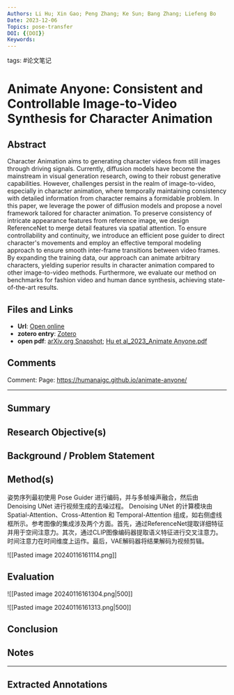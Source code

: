 ```yaml
---
Authors: Li Hu; Xin Gao; Peng Zhang; Ke Sun; Bang Zhang; Liefeng Bo
Date: 2023-12-06
Topics: pose-transfer
DOI: {{DOI}}
Keywords:
---
```

tags: #论文笔记 

# Animate Anyone: Consistent and Controllable Image-to-Video Synthesis for Character Animation


## Abstract
Character Animation aims to generating character videos from still images through driving signals. Currently, diffusion models have become the mainstream in visual generation research, owing to their robust generative capabilities. However, challenges persist in the realm of image-to-video, especially in character animation, where temporally maintaining consistency with detailed information from character remains a formidable problem. In this paper, we leverage the power of diffusion models and propose a novel framework tailored for character animation. To preserve consistency of intricate appearance features from reference image, we design ReferenceNet to merge detail features via spatial attention. To ensure controllability and continuity, we introduce an efficient pose guider to direct character's movements and employ an effective temporal modeling approach to ensure smooth inter-frame transitions between video frames. By expanding the training data, our approach can animate arbitrary characters, yielding superior results in character animation compared to other image-to-video methods. Furthermore, we evaluate our method on benchmarks for fashion video and human dance synthesis, achieving state-of-the-art results.

## Files and Links
- **Url**: [Open online](http://arxiv.org/abs/2311.17117)
- **zotero entry**: [Zotero](zotero://select/library/items/F3SE7VMY)
- **open pdf**: [arXiv.org Snapshot](zotero://open-pdf/library/items/3DXAUD7X); [Hu et al_2023_Animate Anyone.pdf](zotero://open-pdf/library/items/AFVJB5BR)

## Comments
Comment: Page: https://humanaigc.github.io/animate-anyone/

---

## Summary

  
## Research Objective(s)


## Background / Problem Statement


## Method(s)

姿势序列最初使用 Pose Guider 进行编码，并与多帧噪声融合，然后由 Denoising UNet 进行视频生成的去噪过程。 Denoising UNet 的计算模块由 Spatial-Attention、Cross-Attention 和 Temporal-Attention 组成，如右侧虚线框所示。参考图像的集成涉及两个方面。首先，通过ReferenceNet提取详细特征并用于空间注意力。其次，通过CLIP图像编码器提取语义特征进行交叉注意力。时间注意力在时间维度上运作。最后，VAE解码器将结果解码为视频剪辑。

![[Pasted image 20240116161114.png]]
## Evaluation

![[Pasted image 20240116161304.png|500]]

![[Pasted image 20240116161313.png|500]]
## Conclusion


## Notes


----

## Extracted Annotations

